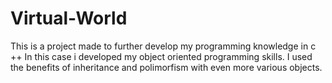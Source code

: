 # Virtual-World
This is a project made to further develop my programming knowledge in c ++
In this case i developed my object oriented programming skills.
I used the benefits of inheritance and polimorfism with even more various objects.
